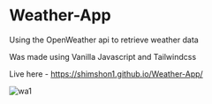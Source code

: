 # Weather-App

Using the OpenWeather api to retrieve weather data 

Was made using Vanilla Javascript and Tailwindcss 

Live here - https://shimshon1.github.io/Weather-App/



![wa1](https://user-images.githubusercontent.com/111350470/229722005-bdc94082-38b3-4820-a30a-2f91dca61a5b.png)
